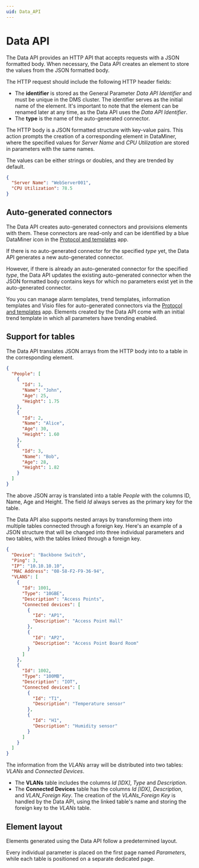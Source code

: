 ```yaml
---
uid: Data_API
---
```


# Data API

The Data API provides an HTTP API that accepts requests with a JSON formatted body. When necessary, the Data API creates an element to store the values from the JSON formatted body.

The HTTP request should include the following HTTP header fields:

- The **identifier** is stored as the General Parameter *Data API Identifier* and must be unique in the DMS cluster. The identifier serves as the initial name of the element. It's important to note that the element can be renamed later at any time, as the Data API uses the *Data API Identifier*.
- The **type** is the name of the auto-generated connector.

The HTTP body is a JSON formatted structure with key-value pairs. This action prompts the creation of a corresponding element in DataMiner, where the specified values for *Server Name* and *CPU Utilization* are stored in parameters with the same names.

The values can be either strings or doubles, and they are trended by default.

```json
{
  "Server Name": "WebServer001",
  "CPU Utilization": 78.5
}
```

## Auto-generated connectors

The Data API creates auto-generated connectors and provisions elements with them. These connectors are read-only and can be identified by a blue DataMiner icon in the [Protocol and templates](xref:protocols) app.

If there is no auto-generated connector for the specified *type* yet, the Data API generates a new auto-generated connector.

However, if there is already an auto-generated connector for the specified *type*, the Data API updates the existing auto-generated connector when the JSON formatted body contains keys for which no parameters exist yet in the auto-generated connector.

You you can manage alarm templates, trend templates, information templates and Visio files for auto-generated connectors via the [Protocol and templates](xref:protocols) app. Elements created by the Data API come with an initial trend template in which all parameters have trending enabled.

## Support for tables

The Data API translates JSON arrays from the HTTP body into to a table in the corresponding element.

```json
{
  "People": [
    {
      "Id": 1,
      "Name": "John",
      "Age": 25,
      "Height": 1.75
    },
    {
      "Id": 2,
      "Name": "Alice",
      "Age": 30,
      "Height": 1.60
    },
    {
      "Id": 3,
      "Name": "Bob",
      "Age": 28,
      "Height": 1.82
    }
  ]
}
```

The above JSON array is translated into a table *People* with the columns ID, Name, Age and Height. The field *Id* always serves as the primary key for the table.

The Data API also supports nested arrays by transforming them into multiple tables connected through a foreign key. Here's an example of a JSON structure that will be changed into three individual parameters and two tables, with the tables linked through a foreign key.

```json
{
  "Device": "Backbone Switch",
  "Ping": 3,
  "IP": "10.10.10.10",
  "MAC Address": "08-58-F2-F9-36-94",
  "VLANS": [
    {
      "Id": 1001,
      "Type": "10GBE",
      "Description": "Access Points",
      "Connected devices": [
        {
          "Id": "AP1",
          "Description": "Access Point Hall"
        },
        {
          "Id": "AP2",
          "Description": "Access Point Board Room"
        }
      ]
    },
    {
      "Id": 1002,
      "Type": "100MB",
      "Description": "IOT",
      "Connected devices": [
        {
          "Id": "T1",
          "Description": "Temperature sensor"
        },
        {
          "Id": "H1",
          "Description": "Humidity sensor"
        }
      ]
    }
  ]
}

```

The information from the *VLANs* array will be distributed into two tables: *VLANs* and *Connected Devices*.

- The **VLANs** table includes the columns *Id [IDX]*, *Type* and  *Description*.
- The **Connected Devices** table has the columns *Id [IDX]*, *Description*, and *VLAN_Foreign Key*. The creation of the *VLANs_Foreign Key* is handled by the Data API, using the linked table's name and storing the foreign key to the *VLANs* table.

## Element layout

Elements generated using the Data API follow a predetermined layout.

Every individual parameter is placed on the first page named *Parameters*, while each table is positioned on a separate dedicated page.